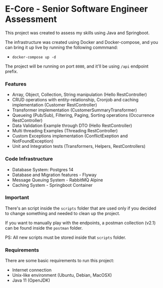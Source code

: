# E-Core - Senior Software Engineer Assessment

This project was created to assess my skills using Java and Springboot.

The infrastructure was created using Docker and Docker-compose, and you can bring it up live by running the following commmand:
- `docker-compose up -d`

The project will be running on port `8080`, and it'll be using `/api` endpoint prefix.

### Features
- Array, Object, Collection, String manipulation (Hello RestController)
- CRUD operations with entity-relationship, Cronjob and caching implementation (Customer RestController)
- Transformer implementation (CustomerSummaryTransformer)
- Queueing (Pub/Sub), Filtering, Paging, Sorting operations (Occurrence RestController)
- Data Validation Example through DTO (Hello RestController)
- Multi threading Examples (Threading RestController)
- Custom Exceptions implementation (ConflictExeption and NotFoundException)
- Unit and Integration tests (Transformers, Helpers, RestControllers)

### Code Infrastructure
- Database System: Postgres 14
- Database and Migration features - Flyway
- Message Queuing System - RabbitMQ Alpine
- Caching System - Springboot Container

### Important

There's an script inside the `scripts` folder that are used only if you decided to change something and needed to clean up the project.

If you want to manually play with the endpoints, a postman collection (v2.1) can be found inside the `postman` folder.

PS: All new scripts must be stored inside that `scripts` folder.

### Requirements

There are some basic requirements to run this project:

- Internet connection
- Unix-like environment (Ubuntu, Debian, MacOSX)
- Java 11 (OpenJDK)
